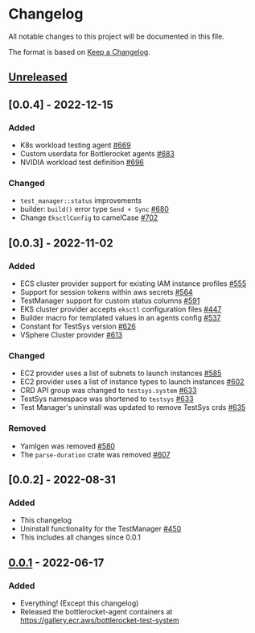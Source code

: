 # Changelog

All notable changes to this project will be documented in this file.

The format is based on [Keep a Changelog](https://keepachangelog.com/en/1.0.0/).

## [Unreleased]

## [0.0.4] - 2022-12-15

### Added

- K8s workload testing agent [#669]
- Custom userdata for Bottlerocket agents [#683]
- NVIDIA workload test definition [#696]

### Changed

- `test_manager::status` improvements
- builder: `build()` error type `Send + Sync` [#680]
- Change `EksctlConfig` to camelCase [#702]

[#669]: https://github.com/bottlerocket-os/bottlerocket-test-system/pull/669
[#680]: https://github.com/bottlerocket-os/bottlerocket-test-system/pull/680
[#683]: https://github.com/bottlerocket-os/bottlerocket-test-system/pull/683
[#696]: https://github.com/bottlerocket-os/bottlerocket-test-system/pull/696
[#702]: https://github.com/bottlerocket-os/bottlerocket-test-system/pull/702

## [0.0.3] - 2022-11-02

### Added

- ECS cluster provider support for existing IAM instance profiles [#555]
- Support for session tokens within aws secrets [#564]
- TestManager support for custom status columns [#591]
- EKS cluster provider accepts `eksctl` configuration files [#447]
- Builder macro for templated values in an agents config [#537]
- Constant for TestSys version [#626]
- VSphere Cluster provider [#613]

### Changed

- EC2 provider uses a list of subnets to launch instances [#585]
- EC2 provider uses a list of instance types to launch instances [#602]
- CRD API group was changed to `testsys.system` [#633]
- TestSys namespace was shortened to `testsys` [#633]
- Test Manager's uninstall was updated to remove TestSys crds [#635]

### Removed

- Yamlgen was removed [#580]
- The `parse-duration` crate was removed [#607]

[#555]: https://github.com/bottlerocket-os/bottlerocket-test-system/pull/555
[#564]: https://github.com/bottlerocket-os/bottlerocket-test-system/pull/564
[#591]: https://github.com/bottlerocket-os/bottlerocket-test-system/pull/591
[#447]: https://github.com/bottlerocket-os/bottlerocket-test-system/pull/447
[#537]: https://github.com/bottlerocket-os/bottlerocket-test-system/pull/537
[#626]: https://github.com/bottlerocket-os/bottlerocket-test-system/pull/626
[#613]: https://github.com/bottlerocket-os/bottlerocket-test-system/pull/613
[#585]: https://github.com/bottlerocket-os/bottlerocket-test-system/pull/585
[#602]: https://github.com/bottlerocket-os/bottlerocket-test-system/pull/602
[#633]: https://github.com/bottlerocket-os/bottlerocket-test-system/pull/633
[#635]: https://github.com/bottlerocket-os/bottlerocket-test-system/pull/635
[#580]: https://github.com/bottlerocket-os/bottlerocket-test-system/pull/580
[#607]: https://github.com/bottlerocket-os/bottlerocket-test-system/pull/607

## [0.0.2] - 2022-08-31

### Added

- This changelog
- Uninstall functionality for the TestManager [#450]
- This includes all changes since 0.0.1

[#450]: https://github.com/bottlerocket-os/bottlerocket-test-system/pull/450

## [0.0.1] - 2022-06-17

### Added

- Everything! (Except this changelog)
- Released the bottlerocket-agent containers at https://gallery.ecr.aws/bottlerocket-test-system

[Unreleased]: https://github.com/bottlerocket-os/bottlerocket-test-system/compare/v0.0.1...develop
[0.0.1]: https://github.com/bottlerocket-os/bottlerocket-test-system/tree/v0.0.1
